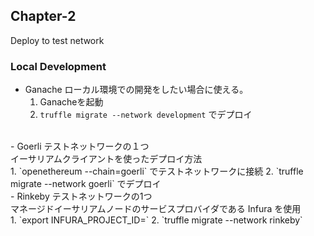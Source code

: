 ## Chapter-2
Deploy to test network<br>

### Local Development
- Ganache
ローカル環境での開発をしたい場合に使える。
    1. Ganacheを起動
    2. `truffle migrate --network development` でデプロイ
<br>
- Goerli
テストネットワークの１つ<br>
イーサリアムクライアントを使ったデプロイ方法<br>
    1. `openethereum --chain=goerli` でテストネットワークに接続
    2. `truffle migrate --network goerli` でデプロイ
<br>
- Rinkeby
テストネットワークの1つ<br>
マネージドイーサリアムノードのサービスプロバイダである Infura を使用<br>
    1. `export INFURA_PROJECT_ID=<PROJECT_ID>`
    2. `truffle migrate --network rinkeby`

